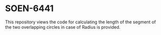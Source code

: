 # SOEN-6441
This repository views the code for calculating the length of the segment of the two overlapping circles in case of Radius is provided.